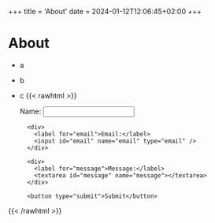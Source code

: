 +++
title = 'About'
date = 2024-01-12T12:06:45+02:00
+++

# About

- a
- b
- c
  {{< rawhtml >}}
  <form method="POST" action="/api/contact">
        <div>
          <label for="name">Name:</label>
          <input id="name" name="name" type="text" />
        </div>

        <div>
          <label for="email">Email:</label>
          <input id="email" name="email" type="email" />
        </div>

        <div>
          <label for="message">Message:</label>
          <textarea id="message" name="message"></textarea>
        </div>

        <button type="submit">Submit</button>

</form>
{{< /rawhtml >}}
